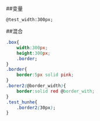 ##变量

```
@test_width:300px;

```


##混合

```css
.box{
    width:300px;
    height:300px;
    .border;
}
.border{
    border:5px solid pink;
}
.borer2(@border_width){
    border:solid red @border_with;
}
.test_hunhe{
    .border2(30px);
}
```










